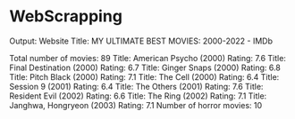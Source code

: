 # WebScrapping
Output:
Website Title: MY ULTIMATE BEST MOVIES: 2000-2022 - IMDb

Total number of movies: 89
Title: American Psycho (2000)
Rating: 7.6
Title: Final Destination (2000)
Rating: 6.7
Title: Ginger Snaps (2000)
Rating: 6.8
Title: Pitch Black (2000)
Rating: 7.1
Title: The Cell (2000)
Rating: 6.4
Title: Session 9 (2001)
Rating: 6.4
Title: The Others (2001)
Rating: 7.6
Title: Resident Evil (2002)
Rating: 6.6
Title: The Ring (2002)
Rating: 7.1
Title: Janghwa, Hongryeon (2003)
Rating: 7.1
Number of horror movies: 10
